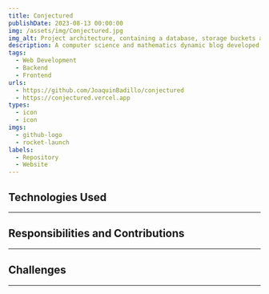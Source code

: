 ```yaml
---
title: Conjectured
publishDate: 2023-08-13 00:00:00
img: /assets/img/Conjectured.jpg
img_alt: Project architecture, containing a database, storage buckets a server and a client
description: A computer science and mathematics dynamic blog developed with NextJS that uses buckets and a relational database to manage post storage.
tags:
  - Web Development
  - Backend
  - Frontend
urls:
  - https://github.com/JoaquinBadillo/conjectured
  - https://conjectured.vercel.app
types:
  - icon
  - icon
imgs:
  - github-logo
  - rocket-launch
labels:
  - Repository
  - Website
---
```


## Technologies Used

---


## Responsibilities and Contributions

---


## Challenges

---

